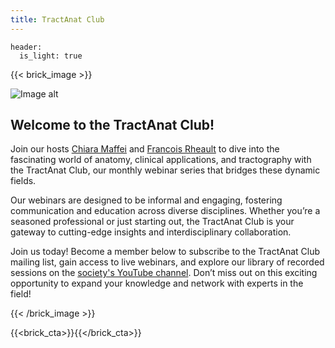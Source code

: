 ```yaml
---
title: TractAnat Club
---
```

```
header:
  is_light: true
```

{{< brick_image >}}

![Image alt](/uploads/tractograms/tractAnatClub.png)

## Welcome to the TractAnat Club!

Join our hosts <a href="https://www.nmr.mgh.harvard.edu/user/4354509" target="_blank">Chiara Maffei</a> and <a href="https://www.usherbrooke.ca/informatique/nous-joindre/personnel/corps-professoral/professeurs/francois-rheault" target="_blank">Francois Rheault</a> to dive into the fascinating world of anatomy, clinical applications, and tractography with the TractAnat Club, our monthly webinar series that bridges these dynamic fields.

Our webinars are designed to be informal and engaging, fostering communication and education across diverse disciplines. Whether you’re a seasoned professional or just starting out, the TractAnat Club is your gateway to cutting-edge insights and interdisciplinary collaboration.

Join us today! Become a member below to subscribe to the TractAnat Club mailing list, gain access to live webinars, and explore our library of recorded sessions on the
 <a href="https://www.youtube.com/@SocietyTractography" target="_blank" >society's YouTube channel</a>. Don’t miss out on this exciting opportunity to expand your knowledge and network with experts in the field!

{{< /brick_image >}}

{{<brick_cta>}}{{</brick_cta>}}

